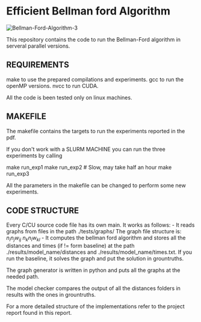 # Efficient Bellman ford Algorithm

![Bellman-Ford-Algorithm-3](https://github.com/Kilian36/bellman-ford-parallel/assets/94917153/272fff90-de43-4993-812d-203b5092840a)

This repository contains the code to run the Bellman-Ford algorithm in serveral parallel versions.

## REQUIREMENTS
make to use the prepared compilations and experiments.
gcc to run the openMP versions.
nvcc to run CUDA.

All the code is been tested only on linux machines.

## MAKEFILE
The makefile contains the targets to run the experiments reported in the pdf.

If you don't work with a SLURM MACHINE you can run the three experiments by calling

make run_exp1
make run_exp2  # Slow, may take half an hour
make run_exp3

All the parameters in the makefile can be changed to perform some new experiments. 

## CODE STRUCTURE
Every C/CU source code file has its own main. It works as follows:
    - It reads graphs from files in the path ./tests/graphs/ 
      The graph file structure is:
       $n_i n_j w_{ij}$
       $n_k n_l w_{kl}$
    - It computes the bellman ford algorithm and stores all the distances and times (if != form baseline)
      at the path ./results/model_name/distances and ./results/model_name/times.txt. If you run the baseline, 
      it solves the graph and put the solution in grountruths. 
      
The graph generator is written in python and puts all the graphs at the needed path.

The model checker compares the output of all the distances folders in results with the ones in grountruths.

For a more detailed structure of the implementations refer to the project report found in this report. 
 
